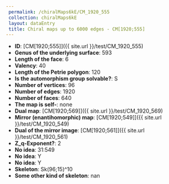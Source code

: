 ```yaml
--- 
 permalink: /chiralMaps6kE/CM_1920_555 
 collection: chiralMaps6kE
 layout: dataEntry
 title: Chiral maps up to 6000 edges - CM[1920;555]
---
```


- **ID**: [CM[1920;555]]({{ site.url }}/test/CM_1920_555)
- **Genus of the underlying surface**: 593
- **Length of the face**: 6
- **Valency**: 40
- **Length of the Petrie polygon**: 120
- **Is the automorphism group solvable?**: S
- **Number of vertices**: 96
- **Number of edges**: 1920
- **Number of faces**: 640
- **The map is self-**: none
- **Dual map**: [CM[1920;569]]({{ site.url }}/test/CM_1920_569)
- **Mirror (enantihomorphic) map**: [CM[1920;549]]({{ site.url }}/test/CM_1920_549)
- **Dual of the mirror image**: [CM[1920;561]]({{ site.url }}/test/CM_1920_561)
- **Z_q-Exponent?**: 2
- **No idea**:  31:549
- **No idea**: Y
- **No idea**: Y
- **Skeleton**: Sk(96;15)^10
- **Some other kind of skeleton**: nan
